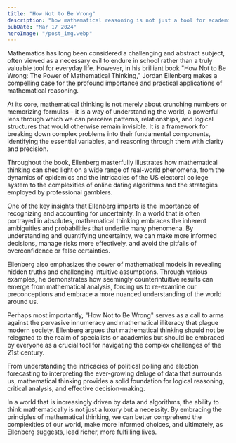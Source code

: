 ```yaml
---
title: "How Not to Be Wrong"
description: "how mathematical reasoning is not just a tool for academics, but a powerful framework for understanding the world, navigating uncertainty, challenging assumptions, and making better decisions in our increasingly complex society..."
pubDate: "Mar 17 2024"
heroImage: "/post_img.webp"
---
```


Mathematics has long been considered a challenging and abstract subject, often viewed as a necessary evil to endure in school rather than a truly valuable tool for everyday life. However, in his brilliant book "How Not to Be Wrong: The Power of Mathematical Thinking," Jordan Ellenberg makes a compelling case for the profound importance and practical applications of mathematical reasoning.

At its core, mathematical thinking is not merely about crunching numbers or memorizing formulas – it is a way of understanding the world, a powerful lens through which we can perceive patterns, relationships, and logical structures that would otherwise remain invisible. It is a framework for breaking down complex problems into their fundamental components, identifying the essential variables, and reasoning through them with clarity and precision.

Throughout the book, Ellenberg masterfully illustrates how mathematical thinking can shed light on a wide range of real-world phenomena, from the dynamics of epidemics and the intricacies of the US electoral college system to the complexities of online dating algorithms and the strategies employed by professional gamblers.

One of the key insights that Ellenberg imparts is the importance of recognizing and accounting for uncertainty. In a world that is often portrayed in absolutes, mathematical thinking embraces the inherent ambiguities and probabilities that underlie many phenomena. By understanding and quantifying uncertainty, we can make more informed decisions, manage risks more effectively, and avoid the pitfalls of overconfidence or false certainties.

Ellenberg also emphasizes the power of mathematical models in revealing hidden truths and challenging intuitive assumptions. Through various examples, he demonstrates how seemingly counterintuitive results can emerge from mathematical analysis, forcing us to re-examine our preconceptions and embrace a more nuanced understanding of the world around us.

Perhaps most importantly, "How Not to Be Wrong" serves as a call to arms against the pervasive innumeracy and mathematical illiteracy that plague modern society. Ellenberg argues that mathematical thinking should not be relegated to the realm of specialists or academics but should be embraced by everyone as a crucial tool for navigating the complex challenges of the 21st century.

From understanding the intricacies of political polling and election forecasting to interpreting the ever-growing deluge of data that surrounds us, mathematical thinking provides a solid foundation for logical reasoning, critical analysis, and effective decision-making.

In a world that is increasingly driven by data and algorithms, the ability to think mathematically is not just a luxury but a necessity. By embracing the principles of mathematical thinking, we can better comprehend the complexities of our world, make more informed choices, and ultimately, as Ellenberg suggests, lead richer, more fulfilling lives.